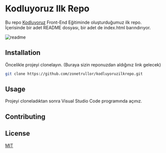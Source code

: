 
# Kodluyoruz Ilk Repo

Bu repo [Kodluyoruz](https://www.kodluyoruz.org) Front-End Eğitiminde oluşturduğumuz ilk repo. İçerisinde bir adet README dosyası, bir adet de index.html barındırıyor.

![readme](https://user-images.githubusercontent.com/111632775/186379241-2d71915a-869b-489e-b88c-45864e1ce1da.JPG)

## Installation

Öncelikle projeyi clonelayın. (Buraya sizin reponuzdan aldığınız link gelecek)

```bash
git clone https://github.com/zonetrullor/kodluyoruzilkrepo.git
```

## Usage

Projeyi cloneladıktan sonra Visual Studio Code programında açınız.


## Contributing



## License
[MIT](https://choosealicense.com/licenses/mit/)
